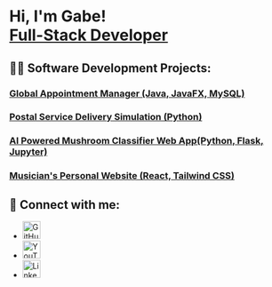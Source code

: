 <h1>Hi, I'm Gabe! <br/><a href="https://github.com/gabesabella">Full-Stack Developer</a>
<h2>👨‍💻 Software Development Projects:</h2>

 <h3> <a href="https://github.com/gabesabella/Scheduling_Solutions">Global Appointment Manager (Java, JavaFX, MySQL)</a></h3>
 <h3> <a href="https://github.com/gabesabella/C950">Postal Service Delivery Simulation (Python)</a></h3>
 <h3> <a href="https://github.com/gabesabella/Comp_Sci_Capstone">AI Powered Mushroom Classifier Web App(Python, Flask, Jupyter)</a></h3>
 <h3> <a href="https://hayleysabella.live/">Musician's Personal Website (React, Tailwind CSS)</a></h3>

<h2>🤳 Connect with me:</h2>
<ul>
  <li>
    <a href="https://github.com/gabesabella">
      <img src="https://cdn.jsdelivr.net/npm/simple-icons@v3/icons/github.svg" alt="GitHub" width="32px">
    </a>
  </li>
  <li>
    <a href="https://www.youtube.com/channel/UCQjK7jbv5hUfJ6UJx6W0xGg">
      <img src="https://cdn.jsdelivr.net/npm/simple-icons@v3/icons/youtube.svg" alt="YouTube" width="32px">
    </a>
  </li>
  <li>
    <a href="https://linkedin.com/in/gabesabella">
      <img src="https://cdn.jsdelivr.net/npm/simple-icons@v3/icons/linkedin.svg" alt="LinkedIn" width="32px">
    </a>
  </li>
</ul>
